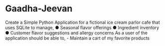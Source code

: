 # Gaadha-Jeevan
Create a Simple Python Application for a fictional ice cream parlor cafe that uses SQLite to manage, ● Seasonal flavor offerings ● Ingredient inventory ● Customer flavor suggestions and allergy concerns As a user of the application should be able to, - Maintain a cart of my favorite products
